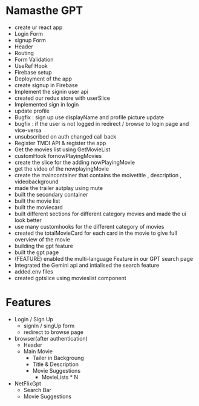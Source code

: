 # Namasthe GPT
- create ur react app 
- Login Form
- signup Form
- Header
- Routing 
- Form Validation
- UseRef Hook
- Firebase setup
- Deployment of the app
- create signup in Firebase
- Implement the signin user api
- created our redux store with userSlice
- Implemented sign in login
- update profile
- Bugfix : sign up use displayName and profile picture update
- bugfix : if the user is not logged in redirect /  browse to login page and vice-versa  
- unsubscribed on auth changed call back
- Register TMDI API & register the app
- Get the movies list using GetMovieList
- customHook fornowPlayingMovies
- create the slice for the adding nowPlayingMovie
- get the video of the nowplayingMovie
- create the maincontainer that contains the moivetitle , description , videobackground
- made the trailer autplay using mute
- built the secondary container
- built the movie list 
- built the moviecard
- built different sections for different category movies and made the ui look better 
- use many customhooks for the different category of movies
- created the totalMovieCard for each card in the movie to give full overview of the movie
- building the gpt feature
- built the gpt page 
- (FEATURE) enabled the multi-language Feature in our GPT search page
- Integrated the Gemini api and intialised the search feature 
- added.env files
- created gptslice using movieslist component





 # Features
  - Login / Sign Up
    - signIn / singUp form
    - redirect to browse page
  - browser(after authentication)
    - Header
    - Main Movie
      - Tailer in Backgroung
      - Title & Description
      - Movie Suggestions 
         - MovieLists * N
- NetFlixGpt
  - Search Bar
  - Movie Suggestions
